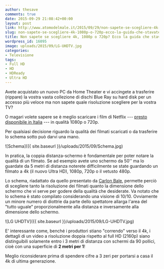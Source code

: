 ```yaml
---
author: thesave
comments: true
date: 2015-09-29 21:08:42+00:00
layout: post
link: http://www.atomodelmale.it/2015/09/29/non-sapete-se-scegliere-4k-1080p-o-720p-ecco-la-guida-che-stavate-cercando/
slug: non-sapete-se-scegliere-4k-1080p-o-720p-ecco-la-guida-che-stavate-cercando
title: Non sapete se scegliere 4k, 1080p o 720p? Ecco la guida che stavate cercando
wordpress_id: 16095
image: uploads/2015/09/LG-UHDTV.jpg
categories:
- Televisione
tags:
- Full HD
- HD
- HDReady
- Ultra HD
---
```


Avete acquistato un nuovo PC da Home Theater e vi accingete a trasferire (rippare) la vostra vasta collezione di dischi Blue Ray su hard disk per un accesso più veloce ma non sapete quale risoluzione scegliere per la vostra TV?

O magari volete sapere se è meglio scaricare i film di Netflix --- [presto disponibile in Italia](/2015/09/30/il-22-ottobre-arriva-netflix-cose-quanto-costa/) --- in qualità 1080p o 720p.

Per qualsiasi decisione riguardo la qualità dei filmati scaricati o da trasferire lo schema sotto può darvi una mano.

![Schema]({{ site.baseurl }}/uploads/2015/09/Schema.jpg)

In pratica, la coppia distanza-schermo è fondamentale per poter notare la qualità di un filmato. Se ad esempio avete uno schermo da 50'' ma lo guardate da 5 metri di distanza noterete difficilmente se state guardando un filmato a 4k (il nuovo Ultra HD), 1080p, 720p o il vetusto 480p.

Lo schema, riadattato da quello presentato da [Carlon Bale](http://carltonbale.com/does-4k-resolution-matter/), permette perciò di scegliere tanto la risoluzione dei filmati quanto la dimensione dello schermo che vi serve per godere della qualità che desiderate. Va notato che lo schema è stato compilato considerando una visione di 10/10. Ovviamente un minore numero di diottrie da parte dello spettatore allarga l'area del "tutto uguale" proporzionalmente alla distanza e inversamente alla dimensione dello schermo.

![LG UHDTV]({{ site.baseurl }}/uploads/2015/09/LG-UHDTV.jpg)

E' interessante come, benché i produttori stiano "correndo" verso il 4k, i dettagli di un video a risoluzione doppia rispetto al full HD (2160p) siano distinguibili solamente entro i 3 metri di distanza con schermi da 90 pollici, cioè con una superficie di **2 metri per 1**!

Meglio riconsiderare prima di spendere cifre a 3 zeri per portarsi a casa il 4k di ultima generazione.
